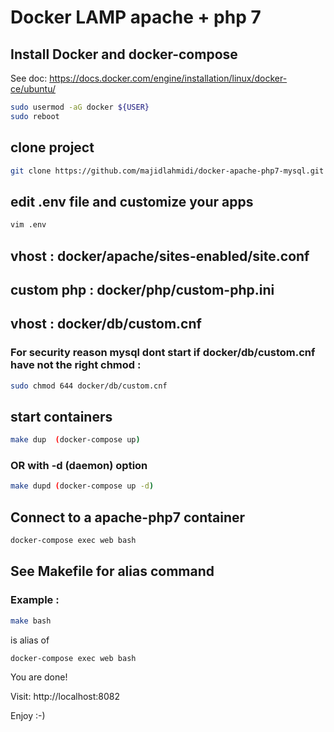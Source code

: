 Docker LAMP apache + php 7
==========================

## Install Docker and docker-compose

See doc: https://docs.docker.com/engine/installation/linux/docker-ce/ubuntu/

```bash
sudo usermod -aG docker ${USER}
sudo reboot
```

## clone project

```bash
git clone https://github.com/majidlahmidi/docker-apache-php7-mysql.git && cd docker-apache-php7-mysql
```

## edit .env file and customize your apps

```bash
vim .env
```

## vhost : docker/apache/sites-enabled/site.conf
## custom php : docker/php/custom-php.ini
## vhost : docker/db/custom.cnf

### For security reason mysql dont start if docker/db/custom.cnf have not the right chmod :

```bash
sudo chmod 644 docker/db/custom.cnf
```

## start containers

```bash
make dup  (docker-compose up)
```
### OR with -d  (daemon) option

```bash
make dupd (docker-compose up -d)
```

## Connect to a apache-php7 container

```bash
docker-compose exec web bash
```

## See Makefile for alias command
### Example :

```bash
make bash
```
is alias of 

```bash
docker-compose exec web bash
```

You are done!

Visit: http://localhost:8082

Enjoy :-)
